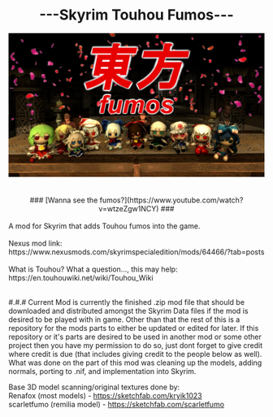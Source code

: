 
<div  align="center"><h1> ---Skyrim Touhou Fumos--- </h1></div>

<div  align="center">
<img  src="z images/skyrimtouhoufumos.jpeg"/>
</div>
<br/>
<br/>
<div  align="center">
### [Wanna see the fumos?](https://www.youtube.com/watch?v=wtzeZgw1NCY) ###
</div>
<br/>
A mod for Skyrim that adds Touhou fumos into the game.<br/>
<br/>
Nexus mod link:<br/>
https://www.nexusmods.com/skyrimspecialedition/mods/64466/?tab=posts<br/>
<br/>
What is Touhou? What a question..., this may help:<br/>
https://en.touhouwiki.net/wiki/Touhou_Wiki<br/>
<br/>

#.#.# Current Mod is currently the finished .zip mod file that should be downloaded and distributed amongst the Skyrim Data files if the mod is desired to be played with in game. Other than that the rest of this is a repository for the mods parts to either be updated or edited for later. If this repository or it's parts are desired to be used in another mod or some other project then you have my permission to do so, just dont forget to give credit where credit is due (that includes giving credit to the people below as well). What was done on the part of this mod was cleaning up the models, adding normals, porting to .nif, and implementation into Skyrim.

Base 3D model scanning/original textures done by:<br/>
Renafox (most models) - https://sketchfab.com/kryik1023<br/>
scarletfumo (remilia model) - https://sketchfab.com/scarletfumo<br/>
